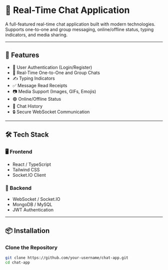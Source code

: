 # 💬 Real-Time Chat Application

A full-featured real-time chat application built with modern technologies. Supports one-to-one and group messaging, online/offline status, typing indicators, and media sharing.

---

## 🚀 Features

- 🔐 User Authentication (Login/Register)
- 💬 Real-Time One-to-One and Group Chats
- ✍️ Typing Indicators
- ✅ Message Read Receipts
- 📷 Media Support (Images, GIFs, Emojis)
- 🟢 Online/Offline Status
- 📂 Chat History
- 🔒 Secure WebSocket Communication

---

## 🛠 Tech Stack

### 🖥 Frontend
- React / TypeScript
- Tailwind CSS
- Socket.IO Client


### 🧠 Backend

- WebSocket / Socket.IO
- MongoDB / MySQL
- JWT Authentication

---

## 📦 Installation

### Clone the Repository
```bash
git clone https://github.com/your-username/chat-app.git
cd chat-app

